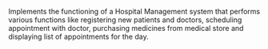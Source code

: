 Implements the functioning of a Hospital Management system that performs various functions like registering new patients and doctors, scheduling appointment with doctor, purchasing medicines from medical store and displaying list of appointments for the day.
